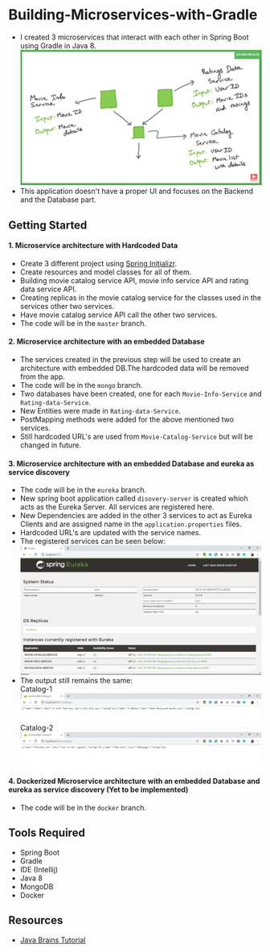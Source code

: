 # Building-Microservices-with-Gradle

* I created 3 microservices that interact with each other in Spring Boot using Gradle in Java 8.
![Architecture](images/Microservice_architecture.png)
* This application doesn't have a proper UI and focuses on the Backend and the Database part.

## Getting Started

#### 1. Microservice architecture with Hardcoded Data

* Create 3 different project using [Spring Initializr](https://start.spring.io/).
* Create resources and model classes for all of them.
* Building movie catalog service API, movie info service API and rating data service API.
* Creating replicas in the movie catalog service for the classes used in the services other two services.
* Have movie catalog service API call the other two services.
* The code will be in the `master` branch.

#### 2. Microservice architecture with an embedded Database

* The services created in the previous step will be used to create an architecture with embedded DB.The hardcoded data will be removed from the app.
* The code will be in the `mongo` branch.
* Two databases have been created, one for each `Movie-Info-Service` and `Rating-data-Service`.
* New Entities were made in `Rating-data-Service`.
* PostMapping methods were added for the above mentioned two services.
* Still hardcoded URL's are used from `Movie-Catalog-Service` but will be changed in future.

#### 3. Microservice architecture with an embedded Database and eureka as service discovery

* The code will be in the `eureka` branch.
* New spring boot application called `disovery-server` is created whioh acts as the Eureka Server. All services are registered here.
* New Dependencies are added in the other 3 services to act as Eureka Clients and are assigned name in the `application.properties` files.
* Hardcoded URL's are updated with the service names.
* The registered services can be seen below:  
    ![Eureka Server GUI](images/Eureka.png)
* The output still remains the same:  
	Catalog-1  
    ![Catalog_output_1](images/Catalog-1.png)  
	Catalog-2  
    ![Catalog_output_2](images/Catalog-2.png)  

#### 4. Dockerized Microservice architecture with an embedded Database and eureka as service discovery (Yet to be implemented)

* The code will be in the `docker` branch.

## Tools Required

* Spring Boot
* Gradle
* IDE (Intellij)
* Java 8
* MongoDB
* Docker

## Resources

* [Java Brains Tutorial](https://www.youtube.com/playlist?list=PLqq-6Pq4lTTZSKAFG6aCDVDP86Qx4lNas)
